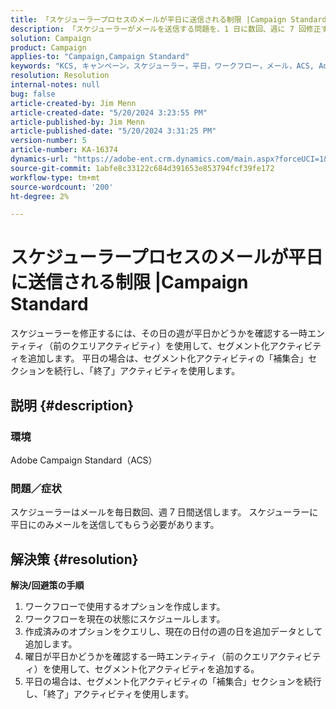 ```yaml
---
title: 「スケジューラープロセスのメールが平日に送信される制限 |Campaign Standard"
description: 「スケジューラーがメールを送信する問題を、1 日に数回、週に 7 回修正する方法を説明します。」
solution: Campaign
product: Campaign
applies-to: "Campaign,Campaign Standard"
keywords: "KCS, キャンペーン，スケジューラー，平日，ワークフロー，メール，ACS, Adobe Campaign Standard, トラブルシューティング"
resolution: Resolution
internal-notes: null
bug: false
article-created-by: Jim Menn
article-created-date: "5/20/2024 3:23:55 PM"
article-published-by: Jim Menn
article-published-date: "5/20/2024 3:31:25 PM"
version-number: 5
article-number: KA-16374
dynamics-url: "https://adobe-ent.crm.dynamics.com/main.aspx?forceUCI=1&pagetype=entityrecord&etn=knowledgearticle&id=508fa9f5-bc16-ef11-9f8a-6045bd006268"
source-git-commit: 1abfe8c33122c684d391653e853794fcf39fe172
workflow-type: tm+mt
source-wordcount: '200'
ht-degree: 2%

---
```


# スケジューラープロセスのメールが平日に送信される制限 |Campaign Standard


スケジューラーを修正するには、その日の週が平日かどうかを確認する一時エンティティ（前のクエリアクティビティ）を使用して、セグメント化アクティビティを追加します。 平日の場合は、セグメント化アクティビティの「補集合」セクションを続行し、「終了」アクティビティを使用します。

## 説明 {#description}


### <b>環境</b>

Adobe Campaign Standard（ACS）



### <b>問題／症状</b>

スケジューラーはメールを毎日数回、週 7 日間送信します。 スケジューラーに平日にのみメールを送信してもらう必要があります。


## 解決策 {#resolution}

<b>解決/回避策の手順</b>
1. ワークフローで使用するオプションを作成します。
2. ワークフローを現在の状態にスケジュールします。
3. 作成済みのオプションをクエリし、現在の日付の週の日を追加データとして追加します。
4. 曜日が平日かどうかを確認する一時エンティティ（前のクエリアクティビティ）を使用して、セグメント化アクティビティを追加する。
5. 平日の場合は、セグメント化アクティビティの「補集合」セクションを続行し、「終了」アクティビティを使用します。





